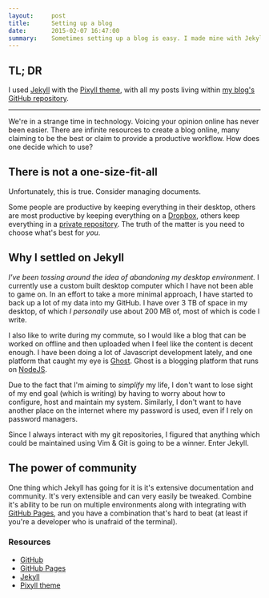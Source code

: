 ```yaml
---
layout:     post
title:      Setting up a blog
date:       2015-02-07 16:47:00
summary:    Sometimes setting up a blog is easy. I made mine with Jekyll.
---
```


## TL; DR

I used [Jekyll](http://jekyllrb.com/) with the [Pixyll
theme](https://github.com/johnotander/pixyll), with all my posts living
within [my blog's GitHub repository](https://github.com/hectron/blog).

----------


We're in a strange time in technology. Voicing your opinion online has
never been easier. There are infinite resources to create a blog online,
many claiming to be the best or claim to provide a productive workflow.
How does one decide which to use?

## There is not a one-size-fit-all

Unfortunately, this is true. Consider managing documents.

Some people are productive by keeping everything in their desktop,
others are most productive by keeping everything on a
[Dropbox](https://dropbox.com/), others keep everything in a [private
repository](https://bitbucket.org/). The truth of the matter is you need
to choose what's best for _you_.

## Why I settled on Jekyll

*I've been tossing around the idea of abandoning my desktop
environment.* I currently use a custom built desktop computer which I
have not been able to game on. In an effort to take a more minimal
approach, I have started to back up a lot of my data into my GitHub. I
have over 3 TB of space in my desktop, of which *I personally* use about
200 MB of, most of which is code I write.

I also like to write during my commute, so I would like a blog that can
be worked on offline and then uploaded when I feel like the content is
decent enough. I have been doing a lot of Javascript development lately,
and one platform that caught my eye is [Ghost](https://ghost.org/).
Ghost is a blogging platform that runs on [NodeJS](https://nodejs.org).

Due to the fact that I'm aiming to _simplify_ my life, I don't want to
lose sight of my end goal (which is writing) by having to worry about
how to configure, host and maintain my system. Similarly, I don't want
to have another place on the internet where my password is used, even if
I rely on password managers.

Since I always interact with my git repositories, I figured that
anything which could be maintained using Vim & Git is going to be a
winner. Enter Jekyll.

## The power of community

One thing which Jekyll has going for it is it's extensive documentation
and community. It's very extensible and can very easily be tweaked.
Combine it's ability to be run on multiple environments along with
integrating with [GitHub Pages](https://pages.github.com/), and you have
a combination that's hard to beat (at least if you're a developer who is
unafraid of the terminal).


### Resources

- [GitHub](https://github.com/)
- [GitHub Pages](https://pages.github.com/)
- [Jekyll](http://jekyllrb.com)
- [Pixyll theme](https://github.com/johnotander/pixyll)

